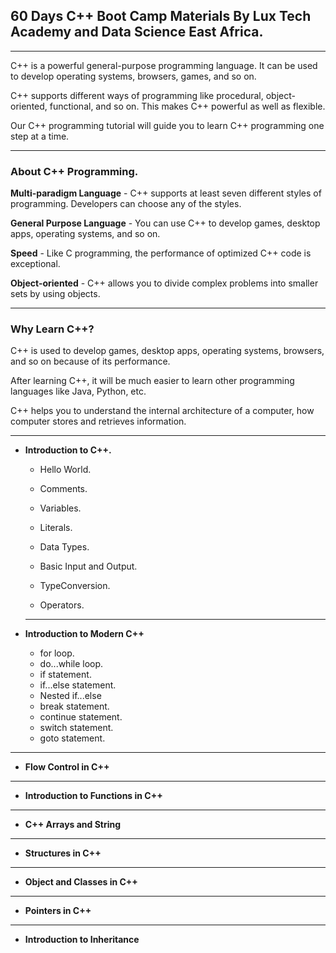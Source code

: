 ## **60 Days C++ Boot Camp Materials By Lux Tech Academy and Data Science East Africa.**

___
C++ is a powerful general-purpose programming language. It can be used to develop operating systems, browsers, games, and so on. 

C++ supports different ways of programming like procedural, object-oriented, functional, and so on. This makes C++ powerful as well as flexible.

Our C++ programming tutorial will guide you to learn C++ programming one step at a time. 


___
### **About C++ Programming.**

**Multi-paradigm Language** - C++ supports at least seven different styles of programming. Developers can choose any of the styles.

**General Purpose Language** - You can use C++ to develop games, desktop apps, operating systems, and so on.

**Speed** - Like C programming, the performance of optimized C++ code is exceptional.

**Object-oriented** - C++ allows you to divide complex problems into smaller sets by using objects.
___
### **Why Learn C++?**
C++ is used to develop games, desktop apps, operating systems, browsers, and so on because of its performance.

After learning C++, it will be much easier to learn other programming languages like Java, Python, etc.

C++ helps you to understand the internal architecture of a computer, how computer stores and retrieves information.

___
- **Introduction to C++.**

	- Hello World.

	- Comments.

	- Variables.

	- Literals.

	- Data Types.

	- Basic Input and Output.

	- TypeConversion.

	- Operators.

	 ____ 


- **Introduction to Modern C++**
	- for loop.
	- do...while loop.
	- if statement.
	- if...else statement.
	- Nested if...else
	- break statement.
	- continue statement.
	- switch statement.
	- goto statement.
___

- **Flow Control in C++**

___

- **Introduction to Functions in C++**

___

- **C++ Arrays and String**


___

- **Structures in C++**


___

- **Object and  Classes in C++**

___

- **Pointers in C++**


___

- **Introduction to Inheritance**
